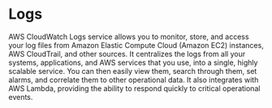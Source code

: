 # Logs

AWS CloudWatch Logs service allows you to monitor, store, and access your log files from Amazon Elastic Compute Cloud (Amazon EC2) instances, AWS CloudTrail, and other sources. It centralizes the logs from all your systems, applications, and AWS services that you use, into a single, highly scalable service. You can then easily view them, search through them, set alarms, and correlate them to other operational data. It also integrates with AWS Lambda, providing the ability to respond quickly to critical operational events.
